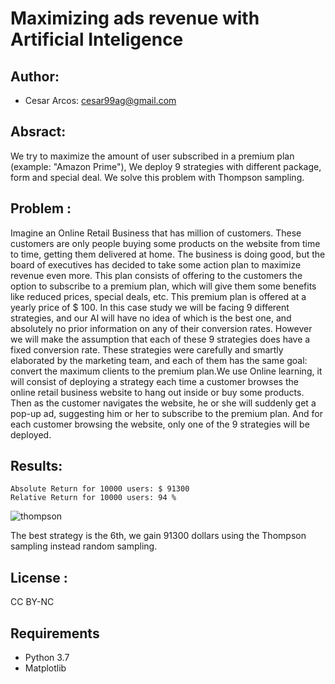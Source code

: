 # Maximizing ads revenue with Artificial Inteligence 
## Author: 
- Cesar Arcos: cesar99ag@gmail.com

## Absract:
We try to maximize the amount of user subscribed in a premium plan (example: "Amazon Prime"), We deploy 9 strategies with different package, form and special deal.
We solve this problem with Thompson sampling.

## Problem : 
Imagine an Online Retail Business that has million of customers. These customers are only people buying
some products on the website from time to time, getting them delivered at home. The business is doing good,
but the board of executives has decided to take some action plan to maximize revenue even more. This plan
consists of offering to the customers the option to subscribe to a premium plan, which will give them some
benefits like reduced prices, special deals, etc. This premium plan is offered at a yearly price of $ 100.
In this case study we will be facing 9 different strategies, and our AI will have no idea of which is
the best one, and absolutely no prior information on any of their conversion rates. However we will make the
assumption that each of these 9 strategies does have a fixed conversion rate. These strategies were carefully
and smartly elaborated by the marketing team, and each of them has the same goal: convert the maximum
clients to the premium plan.We use Online learning, it will consist of deploying a strategy
each time a customer browses the online retail business website to hang out inside or buy some products.
Then as the customer navigates the website, he or she will suddenly get a pop-up ad, suggesting him or her
to subscribe to the premium plan. And for each customer browsing the website, only one of the 9 strategies
will be deployed.

## Results: 
<pre><code>Absolute Return for 10000 users: $ 91300 
Relative Return for 10000 users: 94 %
</code></pre>

![thompson](https://user-images.githubusercontent.com/60860385/93363198-84d3f200-f80c-11ea-918e-8f1b342e4ba1.png)

The best strategy is the  6th, we gain 91300 dollars using the Thompson sampling instead random sampling. 

## License : 
CC BY-NC

## Requirements
* Python 3.7
* Matplotlib

